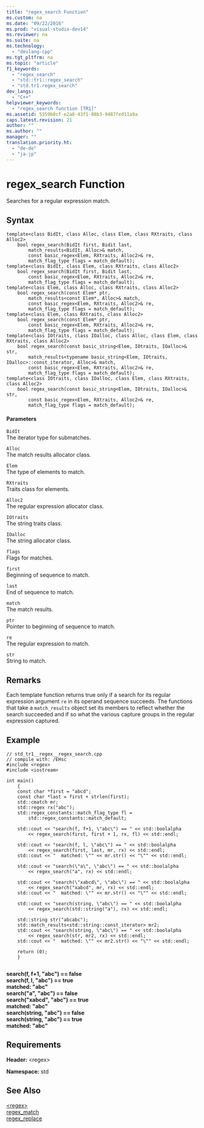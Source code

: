 ```yaml
---
title: "regex_search Function"
ms.custom: na
ms.date: "09/22/2016"
ms.prod: "visual-studio-dev14"
ms.reviewer: na
ms.suite: na
ms.technology: 
  - "devlang-cpp"
ms.tgt_pltfrm: na
ms.topic: "article"
f1_keywords: 
  - "regex_search"
  - "std::tr1::regex_search"
  - "std.tr1.regex_search"
dev_langs: 
  - "C++"
helpviewer_keywords: 
  - "regex_search function [TR1]"
ms.assetid: 5359b8cf-e2a0-43f1-88b3-9487fed11a9a
caps.latest.revision: 21
author: ""
ms.author: ""
manager: ""
translation.priority.ht: 
  - "de-de"
  - "ja-jp"
---
```

# regex_search Function
Searches for a regular expression match.  
  
## Syntax  
  
```  
template<class BidIt, class Alloc, class Elem, class RXtraits, class Alloc2>  
    bool regex_search(BidIt first, Bidit last,  
        match_results<BidIt, Alloc>& match,  
        const basic_regex<Elem, RXtraits, Alloc2>& re,  
        match_flag_type flags = match_default);  
template<class BidIt, class Elem, class RXtraits, class Alloc2>  
    bool regex_search(BidIt first, Bidit last,  
        const basic_regex<Elem, RXtraits, Alloc2>& re,  
        match_flag_type flags = match_default);  
template<class Elem, class Alloc, class RXtraits, class Alloc2>  
    bool regex_search(const Elem* ptr,  
        match_results<const Elem*, Alloc>& match,  
        const basic_regex<Elem, RXtraits, Alloc2>& re,  
        match_flag_type flags = match_default);  
template<class Elem, class RXtraits, class Alloc2>  
    bool regex_search(const Elem* ptr,  
        const basic_regex<Elem, RXtraits, Alloc2>& re,  
        match_flag_type flags = match_default);  
template<class IOtraits, class IOalloc, class Alloc, class Elem, class RXtraits, class Alloc2>  
    bool regex_search(const basic_string<Elem, IOtraits, IOalloc>& str,  
        match_results<typename basic_string<Elem, IOtraits, IOalloc>::const_iterator, Alloc>& match,  
        const basic_regex<Elem, RXtraits, Alloc2>& re,  
        match_flag_type flags = match_default);  
template<class IOtraits, class IOalloc, class Elem, class RXtraits, class Alloc2>  
    bool regex_search(const basic_string<Elem, IOtraits, IOalloc>& str,  
        const basic_regex<Elem, RXtraits, Alloc2>& re,  
        match_flag_type flags = match_default);  
```  
  
#### Parameters  
 `BidIt`  
 The iterator type for submatches.  
  
 `Alloc`  
 The match results allocator class.  
  
 `Elem`  
 The type of elements to match.  
  
 `RXtraits`  
 Traits class for elements.  
  
 `Alloc2`  
 The regular expression allocator class.  
  
 `IOtraits`  
 The string traits class.  
  
 `IOalloc`  
 The string allocator class.  
  
 `flags`  
 Flags for matches.  
  
 `first`  
 Beginning of sequence to match.  
  
 `last`  
 End of sequence to match.  
  
 `match`  
 The match results.  
  
 `ptr`  
 Pointer to beginning of sequence to match.  
  
 `re`  
 The regular expression to match.  
  
 `str`  
 String to match.  
  
## Remarks  
 Each template function returns true only if a search for its regular expression argument `re` in its operand sequence succeeds. The functions that take a `match_results` object set its members to reflect whether the search succeeded and if so what the various capture groups in the regular expression captured.  
  
## Example  
  
```  
// std_tr1__regex__regex_search.cpp   
// compile with: /EHsc   
#include <regex>   
#include <iostream>   
  
int main()   
    {   
    const char *first = "abcd";   
    const char *last = first + strlen(first);   
    std::cmatch mr;   
    std::regex rx("abc");   
    std::regex_constants::match_flag_type fl =   
        std::regex_constants::match_default;   
  
    std::cout << "search(f, f+1, \"abc\") == " << std::boolalpha   
        << regex_search(first, first + 1, rx, fl) << std::endl;   
  
    std::cout << "search(f, l, \"abc\") == " << std::boolalpha   
        << regex_search(first, last, mr, rx) << std::endl;   
    std::cout << "  matched: \"" << mr.str() << "\"" << std::endl;   
  
    std::cout << "search(\"a\", \"abc\") == " << std::boolalpha   
        << regex_search("a", rx) << std::endl;   
  
    std::cout << "search(\"xabcd\", \"abc\") == " << std::boolalpha   
        << regex_search("xabcd", mr, rx) << std::endl;   
    std::cout << "  matched: \"" << mr.str() << "\"" << std::endl;   
  
    std::cout << "search(string, \"abc\") == " << std::boolalpha   
        << regex_search(std::string("a"), rx) << std::endl;   
  
    std::string str("abcabc");   
    std::match_results<std::string::const_iterator> mr2;   
    std::cout << "search(string, \"abc\") == " << std::boolalpha   
        << regex_search(str, mr2, rx) << std::endl;   
    std::cout << "  matched: \"" << mr2.str() << "\"" << std::endl;   
  
    return (0);   
    }  
  
```  
  
 **search(f, f+1, "abc") == false**  
**search(f, l, "abc") == true**  
 **matched: "abc"**  
**search("a", "abc") == false**  
**search("xabcd", "abc") == true**  
 **matched: "abc"**  
**search(string, "abc") == false**  
**search(string, "abc") == true**  
 **matched: "abc"**   
## Requirements  
 **Header:** <regex\>  
  
 **Namespace:** std  
  
## See Also  
 [<regex\>](../vs140/-regex-.md)   
 [regex_match](../vs140/regex_match-function.md)   
 [regex_replace](../vs140/regex_replace-function.md)